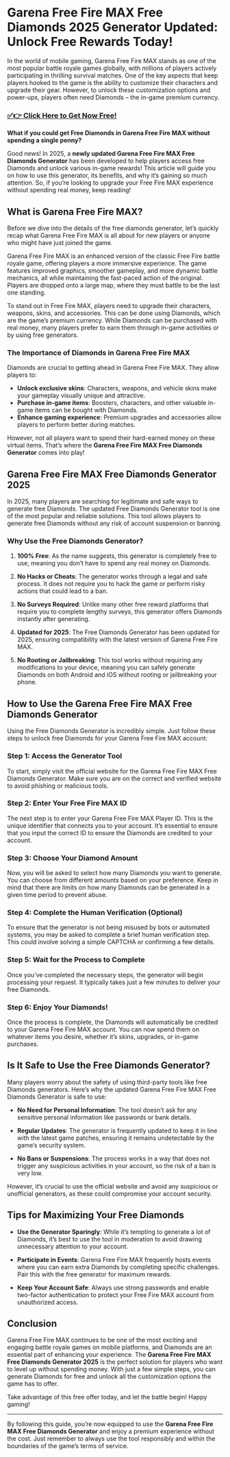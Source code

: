 # Garena Free Fire MAX Free Diamonds 2025 Generator Updated: Unlock Free Rewards Today!

In the world of mobile gaming, Garena Free Fire MAX stands as one of the most popular battle royale games globally, with millions of players actively participating in thrilling survival matches. One of the key aspects that keep players hooked to the game is the ability to customize their characters and upgrade their gear. However, to unlock these customization options and power-ups, players often need Diamonds – the in-game premium currency.

### [✅👉 Click Here to Get Now Free!](https://freerewards.xyz/free/fire/go/)

**What if you could get Free Diamonds in Garena Free Fire MAX without spending a single penny?**

Good news! In 2025, a **newly updated Garena Free Fire MAX Free Diamonds Generator** has been developed to help players access free Diamonds and unlock various in-game rewards! This article will guide you on how to use this generator, its benefits, and why it’s gaining so much attention. So, if you’re looking to upgrade your Free Fire MAX experience without spending real money, keep reading!

## What is Garena Free Fire MAX?

Before we dive into the details of the free diamonds generator, let’s quickly recap what Garena Free Fire MAX is all about for new players or anyone who might have just joined the game.

Garena Free Fire MAX is an enhanced version of the classic Free Fire battle royale game, offering players a more immersive experience. The game features improved graphics, smoother gameplay, and more dynamic battle mechanics, all while maintaining the fast-paced action of the original. Players are dropped onto a large map, where they must battle to be the last one standing.

To stand out in Free Fire MAX, players need to upgrade their characters, weapons, skins, and accessories. This can be done using Diamonds, which are the game’s premium currency. While Diamonds can be purchased with real money, many players prefer to earn them through in-game activities or by using free generators.

### The Importance of Diamonds in Garena Free Fire MAX

Diamonds are crucial to getting ahead in Garena Free Fire MAX. They allow players to:

- **Unlock exclusive skins**: Characters, weapons, and vehicle skins make your gameplay visually unique and attractive.
- **Purchase in-game items**: Boosters, characters, and other valuable in-game items can be bought with Diamonds.
- **Enhance gaming experience**: Premium upgrades and accessories allow players to perform better during matches.

However, not all players want to spend their hard-earned money on these virtual items. That’s where the **Garena Free Fire MAX Free Diamonds Generator** comes into play!

## Garena Free Fire MAX Free Diamonds Generator 2025

In 2025, many players are searching for legitimate and safe ways to generate free Diamonds. The updated Free Diamonds Generator tool is one of the most popular and reliable solutions. This tool allows players to generate free Diamonds without any risk of account suspension or banning. 

### Why Use the Free Diamonds Generator?

1. **100% Free**: As the name suggests, this generator is completely free to use, meaning you don’t have to spend any real money on Diamonds.
   
2. **No Hacks or Cheats**: The generator works through a legal and safe process. It does not require you to hack the game or perform risky actions that could lead to a ban.

3. **No Surveys Required**: Unlike many other free reward platforms that require you to complete lengthy surveys, this generator offers Diamonds instantly after generating.

4. **Updated for 2025**: The Free Diamonds Generator has been updated for 2025, ensuring compatibility with the latest version of Garena Free Fire MAX.

5. **No Rooting or Jailbreaking**: This tool works without requiring any modifications to your device, meaning you can safely generate Diamonds on both Android and iOS without rooting or jailbreaking your phone.

## How to Use the Garena Free Fire MAX Free Diamonds Generator

Using the Free Diamonds Generator is incredibly simple. Just follow these steps to unlock free Diamonds for your Garena Free Fire MAX account:

### Step 1: Access the Generator Tool

To start, simply visit the official website for the Garena Free Fire MAX Free Diamonds Generator. Make sure you are on the correct and verified website to avoid phishing or malicious tools.

### Step 2: Enter Your Free Fire MAX ID

The next step is to enter your Garena Free Fire MAX Player ID. This is the unique identifier that connects you to your account. It’s essential to ensure that you input the correct ID to ensure the Diamonds are credited to your account.

### Step 3: Choose Your Diamond Amount

Now, you will be asked to select how many Diamonds you want to generate. You can choose from different amounts based on your preference. Keep in mind that there are limits on how many Diamonds can be generated in a given time period to prevent abuse.

### Step 4: Complete the Human Verification (Optional)

To ensure that the generator is not being misused by bots or automated systems, you may be asked to complete a brief human verification step. This could involve solving a simple CAPTCHA or confirming a few details.

### Step 5: Wait for the Process to Complete

Once you’ve completed the necessary steps, the generator will begin processing your request. It typically takes just a few minutes to deliver your free Diamonds. 

### Step 6: Enjoy Your Diamonds!

Once the process is complete, the Diamonds will automatically be credited to your Garena Free Fire MAX account. You can now spend them on whatever items you desire, whether it’s skins, upgrades, or in-game purchases.

## Is It Safe to Use the Free Diamonds Generator?

Many players worry about the safety of using third-party tools like free Diamonds generators. Here’s why the updated Garena Free Fire MAX Free Diamonds Generator is safe to use:

- **No Need for Personal Information**: The tool doesn’t ask for any sensitive personal information like passwords or bank details.
  
- **Regular Updates**: The generator is frequently updated to keep it in line with the latest game patches, ensuring it remains undetectable by the game’s security system.

- **No Bans or Suspensions**: The process works in a way that does not trigger any suspicious activities in your account, so the risk of a ban is very low.

However, it’s crucial to use the official website and avoid any suspicious or unofficial generators, as these could compromise your account security.

## Tips for Maximizing Your Free Diamonds

- **Use the Generator Sparingly**: While it’s tempting to generate a lot of Diamonds, it’s best to use the tool in moderation to avoid drawing unnecessary attention to your account.
  
- **Participate in Events**: Garena Free Fire MAX frequently hosts events where you can earn extra Diamonds by completing specific challenges. Pair this with the free generator for maximum rewards.

- **Keep Your Account Safe**: Always use strong passwords and enable two-factor authentication to protect your Free Fire MAX account from unauthorized access.

## Conclusion

Garena Free Fire MAX continues to be one of the most exciting and engaging battle royale games on mobile platforms, and Diamonds are an essential part of enhancing your experience. The **Garena Free Fire MAX Free Diamonds Generator 2025** is the perfect solution for players who want to level up without spending money. With just a few simple steps, you can generate Diamonds for free and unlock all the customization options the game has to offer.

Take advantage of this free offer today, and let the battle begin! Happy gaming!

--- 

By following this guide, you’re now equipped to use the **Garena Free Fire MAX Free Diamonds Generator** and enjoy a premium experience without the cost. Just remember to always use the tool responsibly and within the boundaries of the game’s terms of service.
